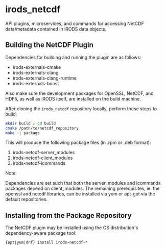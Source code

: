 # irods_netcdf

API plugins, microservices, and commands for accessing NetCDF data/metadata contained in iRODS data objects.

## Building the NetCDF Plugin

Dependencies for building and running the plugin are as follows:

   - irods-externals-cmake
   - irods-externals-clang
   - irods-externals-clang-runtime
   - irods-externals-boost

Also make sure the development packages for OpenSSL, NetCDF, and HDF5, as well as iRODS itself, are installed on the build machine.

After cloning the `irods_netcdf` repository locally, perform these steps to build:

```sh
mkdir build ; cd build
cmake /path/to/netcdf_repository
make -j package
```

This will produce the following package files (in .rpm or .deb format):
   1. irods-netcdf-server_modules
   2. irods-netcdf-client_modules
   3. irods-netcdf-icommands

Note:

Dependencies are set such that both the server_modules and icommands packages depend on client_modules.
The remaining prerequisites, ie. the openssl and netcdf libraries, can be installed via yum or apt-get via the
default repositories.

## Installing from the Package Repository

The NetCDF plugin may be installed using the OS distribution's dependency-aware package tool:

  `{apt|yum|dnf} install irods-netcdf-*`
